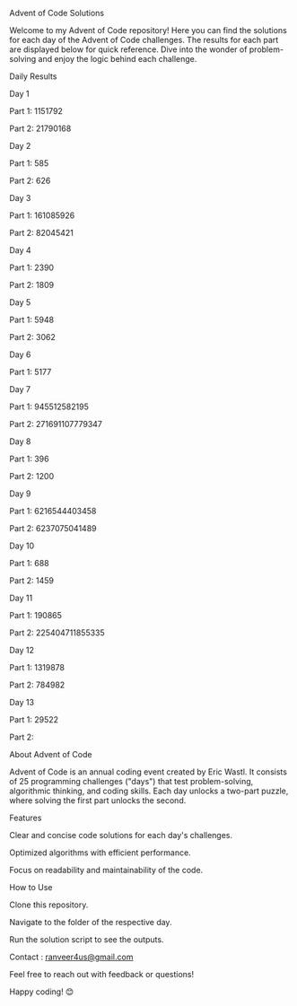 Advent of Code Solutions

Welcome to my Advent of Code repository! Here you can find the solutions for each day of the Advent of Code challenges. The results for each part are displayed below for quick reference. Dive into the wonder of problem-solving and enjoy the logic behind each challenge.

Daily Results

Day 1

Part 1: 1151792

Part 2: 21790168

Day 2

Part 1: 585

Part 2: 626

Day 3

Part 1: 161085926

Part 2: 82045421

Day 4

Part 1: 2390

Part 2: 1809

Day 5

Part 1: 5948

Part 2: 3062

Day 6

Part 1: 5177

Day 7

Part 1: 945512582195

Part 2: 271691107779347

Day 8

Part 1: 396

Part 2: 1200

Day 9

Part 1: 6216544403458

Part 2: 6237075041489

Day 10

Part 1: 688

Part 2: 1459

Day 11

Part 1: 190865

Part 2: 225404711855335

Day 12

Part 1: 1319878

Part 2: 784982

Day 13

Part 1: 29522

Part 2: 

About Advent of Code

Advent of Code is an annual coding event created by Eric Wastl. It consists of 25 programming challenges ("days") that test problem-solving, algorithmic thinking, and coding skills. Each day unlocks a two-part puzzle, where solving the first part unlocks the second.

Features

Clear and concise code solutions for each day's challenges.

Optimized algorithms with efficient performance.

Focus on readability and maintainability of the code.

How to Use

Clone this repository.

Navigate to the folder of the respective day.

Run the solution script to see the outputs.

Contact : ranveer4us@gmail.com

Feel free to reach out with feedback or questions!

Happy coding! 😊

